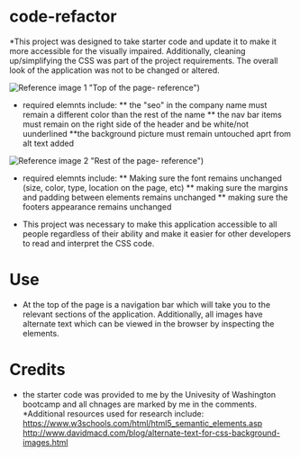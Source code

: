 # code-refactor
*This project was designed to take starter code and update it to make it more accessible for the visually impaired. Additionally, cleaning up/simplifying the CSS was part of the project requirements. The overall look of the application was not to be changed or altered. 

![Reference image 1](https://github.com/killingsworth-kristen/code-refactor/assets/reference-image-1.png) "Top of the page- reference")
* required elemnts include:
** the "seo" in the company name must remain a different color than the rest of the name
** the nav bar items must remain on the right side of the header and be white/not uunderlined
**the background picture must remain untouched aprt from alt text added

![Reference image 2](https://github.com/killingsworth-kristen/code-refactor/assets/reference-image-2.png) "Rest of the page- reference")
* required elemnts include:
** Making sure the font remains unchanged (size, color, type, location on the page, etc)
** making sure the margins and padding between elements remains unchanged
** making sure the footers appearance remains unchanged


* This project was necessary to make this application accessible to all people regardless of their ability and make it easier for other developers to read and interpret the CSS code. 

# Use
* At the top of the page is a navigation bar which will take you to the relevant sections of the application. Additionally, all images have alternate text which can be viewed in the browser by inspecting the elements. 

# Credits
* the starter code was provided to me by the Univesity of Washington bootcamp and all chnages are marked by me in the comments. *Additional resources used for research include:
https://www.w3schools.com/html/html5_semantic_elements.asp
http://www.davidmacd.com/blog/alternate-text-for-css-background-images.html
